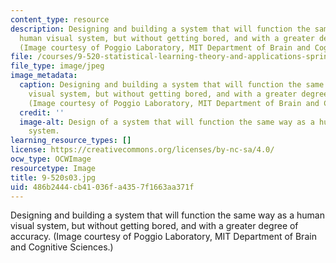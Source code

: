 ```yaml
---
content_type: resource
description: Designing and building a system that will function the same way as a
  human visual system, but without getting bored, and with a greater degree of accuracy.
  (Image courtesy of Poggio Laboratory, MIT Department of Brain and Cognitive Sciences.)
file: /courses/9-520-statistical-learning-theory-and-applications-spring-2003/486b2444cb41036fa4357f1663aa371f_9-520s03.jpg
file_type: image/jpeg
image_metadata:
  caption: Designing and building a system that will function the same way as a human
    visual system, but without getting bored, and with a greater degree of accuracy.
    (Image courtesy of Poggio Laboratory, MIT Department of Brain and Cognitive Sciences.)
  credit: ''
  image-alt: Design of a system that will function the same way as a human visual
    system.
learning_resource_types: []
license: https://creativecommons.org/licenses/by-nc-sa/4.0/
ocw_type: OCWImage
resourcetype: Image
title: 9-520s03.jpg
uid: 486b2444-cb41-036f-a435-7f1663aa371f
---
```

Designing and building a system that will function the same way as a human visual system, but without getting bored, and with a greater degree of accuracy. (Image courtesy of Poggio Laboratory, MIT Department of Brain and Cognitive Sciences.)